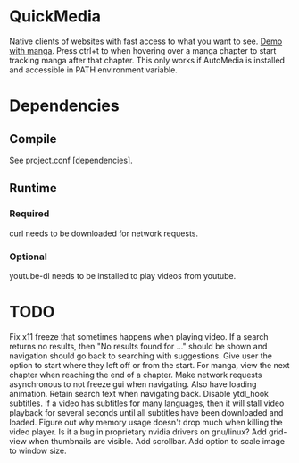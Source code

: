 # QuickMedia
Native clients of websites with fast access to what you want to see. [Demo with manga](https://beta.lbry.tv/quickmedia_manga-2019-08-05_21.20.46/7).
Press ctrl+t to when hovering over a manga chapter to start tracking manga after that chapter. This only works if AutoMedia is installed and
accessible in PATH environment variable.
# Dependencies
## Compile
See project.conf \[dependencies].
## Runtime
### Required
curl needs to be downloaded for network requests.
### Optional
youtube-dl needs to be installed to play videos from youtube.
# TODO
Fix x11 freeze that sometimes happens when playing video.
If a search returns no results, then "No results found for ..." should be shown and navigation should go back to searching with suggestions.
Give user the option to start where they left off or from the start.
For manga, view the next chapter when reaching the end of a chapter.
Make network requests asynchronous to not freeze gui when navigating. Also have loading animation.
Retain search text when navigating back.
Disable ytdl_hook subtitles. If a video has subtitles for many languages, then it will stall video playback for several seconds
until all subtitles have been downloaded and loaded.
Figure out why memory usage doesn't drop much when killing the video player. Is it a bug in proprietary nvidia drivers on gnu/linux?
Add grid-view when thumbnails are visible.
Add scrollbar.
Add option to scale image to window size.